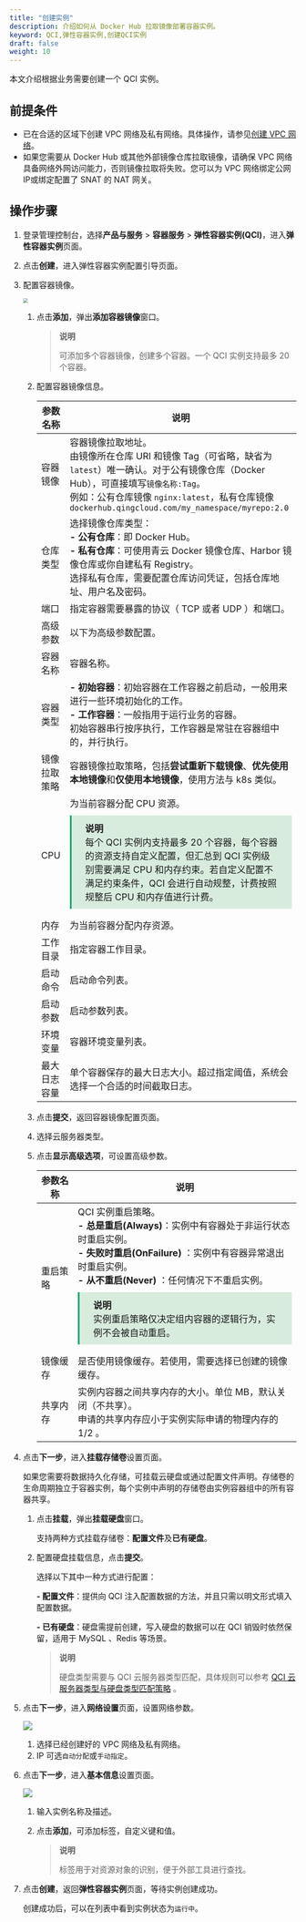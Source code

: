 ```yaml
---
title: "创建实例"
description: 介绍如何从 Docker Hub 拉取镜像部署容器实例。
keyword: QCI,弹性容器实例,创建QCI实例
draft: false
weight: 10
---
```


本文介绍根据业务需要创建一个 QCI 实例。

## 前提条件

- 已在合适的区域下创建 VPC 网络及私有网络。具体操作，请参见[创建 VPC 网络](/network/vpc/manual/vpcnet/10_create_vpc/)。
- 如果您需要从 Docker Hub 或其他外部镜像仓库拉取镜像，请确保 VPC 网络具备网络外网访问能力，否则镜像拉取将失败。您可以为 VPC 网络绑定公网 IP或绑定配置了 SNAT 的 NAT 网关。

## 操作步骤

1. 登录管理控制台，选择**产品与服务** > **容器服务** > **弹性容器实例(QCI)**，进入**弹性容器实例**页面。

2. 点击**创建**，进入弹性容器实例配置引导页面。

3. 配置容器镜像。

   <img src="../../../_images/config_image.png" style="zoom:50%;" />

   1. 点击**添加**，弹出**添加容器镜像**窗口。

      > **说明**
      >
      > 可添加多个容器镜像，创建多个容器。一个 QCI 实例支持最多 20 个容器。

   2. 配置容器镜像信息。

      | 参数名称     | 说明                                                         |
      | ------------ | ------------------------------------------------------------ |
      | 容器镜像     | 容器镜像拉取地址。<br/>由镜像所在仓库 URI 和镜像 Tag（可省略，缺省为 `latest`）唯一确认。对于公有镜像仓库（Docker Hub），可直接填写`镜像名称:Tag`。<br/>例如：公有仓库镜像 `nginx:latest`，私有仓库镜像 `dockerhub.qingcloud.com/my_namespace/myrepo:2.0` |
      | 仓库类型     | 选择镜像仓库类型：<br/>**- 公有仓库**：即 Docker Hub。<br/>**- 私有仓库**：可使用青云 Docker 镜像仓库、Harbor 镜像仓库或你自建私有 Registry。<br/>选择私有仓库，需要配置仓库访问凭证，包括仓库地址、用户名及密码。 |
      | 端口         | 指定容器需要暴露的协议（ TCP 或者 UDP ）和端口。             |
      | 高级参数     | 以下为高级参数配置。                                         |
      | 容器名称     | 容器名称。                                                   |
      | 容器类型     | **- 初始容器**：初始容器在工作容器之前启动，一般用来进行一些环境初始化的工作。<br/>**- 工作容器**：一般指用于运行业务的容器。<br/>初始容器串行按序执行，工作容器是常驻在容器组中的，并行执行。 |
      | 镜像拉取策略 | 容器镜像拉取策略，包括**尝试重新下载镜像**、**优先使用本地镜像**和**仅使用本地镜像**，使用方法与 k8s 类似。 |
      | CPU          | 为当前容器分配 CPU 资源。<div style="background-color: #D8ECDE; padding: 10px 24px; margin: 10px 0; border-left: 3px solid #00a971;"><b>说明</b><br/>每个 QCI 实例内支持最多 20 个容器，每个容器的资源支持自定义配置，但汇总到 QCI 实例级别需要满足 CPU 和内存约束。若自定义配置不满足约束条件，QCI 会进行自动规整，计费按照规整后 CPU 和内存值进行计费。</div> |
      | 内存         | 为当前容器分配内存资源。                                     |
      | 工作目录     | 指定容器工作目录。                                           |
      | 启动命令     | 启动命令列表。                                               |
      | 启动参数     | 启动参数列表。                                               |
      | 环境变量     | 容器环境变量列表。                                           |
      | 最大日志容量 | 单个容器保存的最大日志大小。超过指定阈值，系统会选择一个合适的时间截取日志。 |

   3. 点击**提交**，返回容器镜像配置页面。

   4. 选择云服务器类型。

   5. 点击**显示高级选项**，可设置高级参数。

      | 参数名称 | 说明                                                         |
      | -------- | ------------------------------------------------------------ |
      | 重启策略 | QCI 实例重启策略。 <br/>**- 总是重启(Always)**：实例中有容器处于非运行状态时重启实例。  <br/>**- 失败时重启(OnFailure)** ：实例中有容器异常退出时重启实例。  <br/>**- 从不重启(Never)** ：任何情况下不重启实例。<div style="background-color: #D8ECDE; padding: 10px 24px; margin: 10px 0; border-left: 3px solid #00a971;"><b>说明</b><br/>实例重启策略仅决定组内容器的逻辑行为，实例不会被自动重启。</div> |
      | 镜像缓存 | 是否使用镜像缓存。若使用，需要选择已创建的镜像缓存。         |
      | 共享内存 | 实例内容器之间共享内存的大小。单位 MB，默认关闭（不共享）。  <br/>申请的共享内存应小于实例实际申请的物理内存的 1/2 。 |

4. 点击**下一步**，进入**挂载存储卷**设置页面。

   如果您需要将数据持久化存储，可挂载云硬盘或通过配置文件声明。存储卷的生命周期独立于容器实例，每个实例中声明的存储卷由实例容器组中的所有容器共享。

   1. 点击**挂载**，弹出**挂载硬盘**窗口。

      支持两种方式挂载存储卷：**配置文件**及**已有硬盘**。

   2. 配置硬盘挂载信息，点击**提交**。

      选择以下其中一种方式进行配置：
      
      **- 配置文件**：提供向 QCI 注入配置数据的方法，并且只需以明文形式填入配置数据。
      
      **- 已有硬盘**：硬盘需提前创建，写入硬盘的数据可以在 QCI 销毁时依然保留，适用于 MySQL 、Redis 等场景。
      
      > **说明**
      >
      > 硬盘类型需要与 QCI 云服务器类型匹配，具体规则可以参考 [QCI 云服务器类型与硬盘类型匹配策略](/container/qci/faq/#qci-云服务器类型与硬盘类型的匹配策略) 。
      
      <!--<table>
        <thead><tr><td>挂载方式</td><td>参数名称</td><td>说明</td></tr></thead>
        <tr><td rowspan="4">配置文件</td><td>名称</td><td></td></tr>
         <tr><td>路径</td><td></td></tr>
         <tr><td>内容</td><td></td></tr>
         <tr><td>容器挂载</td><td></td></tr>
         <tr><td rowspan="3">已有硬盘</td><td>名称</td><td></td></tr>
         <tr><td>选择硬盘</td><td></td></tr>
         <tr><td>容器挂载</td><td></td></tr>
      </table>-->

5. 点击**下一步**，进入**网络设置**页面，设置网络参数。

   ![](../../../_images/set_qci_net.png)

   1. 选择已经创建好的 VPC 网络及私有网络。
   2. IP 可选`自动分配`或`手动指定`。

6. 点击**下一步**，进入**基本信息**设置页面。

   ![](../../../_images/set_qci_basicinfo.png)

   1. 输入实例名称及描述。

   2. 点击**添加**，可添加标签，自定义键和值。

      > **说明**
      >
      > 标签用于对资源对象的识别，便于外部工具进行查找。

7. 点击**创建**，返回**弹性容器实例**页面，等待实例创建成功。

   创建成功后，可以在列表中看到实例状态为`运行中`。

